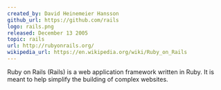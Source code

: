 ```yaml
---
created_by: David Heinemeier Hansson
github_url: https://github.com/rails
logo: rails.png
released: December 13 2005
topic: rails
url: http://rubyonrails.org/
wikipedia_url: https://en.wikipedia.org/wiki/Ruby_on_Rails
---
```

Ruby on Rails (Rails) is a web application framework written in Ruby. It is meant to help simplify the building of complex websites.